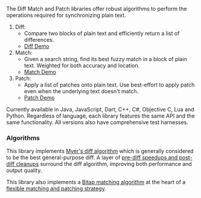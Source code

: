 The Diff Match and Patch libraries offer robust algorithms to perform the
operations required for synchronizing plain text.

1. Diff:
   * Compare two blocks of plain text and efficiently return a list of differences.
   * [Diff Demo](https://neil.fraser.name/software/diff_match_patch/demos/diff.html)
2. Match:
   * Given a search string, find its best fuzzy match in a block of plain text. Weighted for both accuracy and location.
   * [Match Demo](https://neil.fraser.name/software/diff_match_patch/demos/match.html)
3. Patch:
   * Apply a list of patches onto plain text. Use best-effort to apply patch even when the underlying text doesn't match.
   * [Patch Demo](https://neil.fraser.name/software/diff_match_patch/demos/patch.html)

Currently available in Java, JavaScript, Dart, C++, C#, Objective C, Lua and Python.
Regardless of language, each library features the same API and the same functionality.
All versions also have comprehensive test harnesses.

### Algorithms
This library implements [Myer's diff algorithm](https://neil.fraser.name/writing/diff/myers.pdf) which is generally considered to be the best general-purpose diff. A layer of [pre-diff speedups and post-diff cleanups](https://neil.fraser.name/writing/diff/) surround the diff algorithm, improving both performance and output quality.

This library also implements a [Bitap matching algorithm](https://neil.fraser.name/writing/patch/bitap.ps) at the heart of a [flexible matching and patching strategy](https://neil.fraser.name/writing/patch/).
